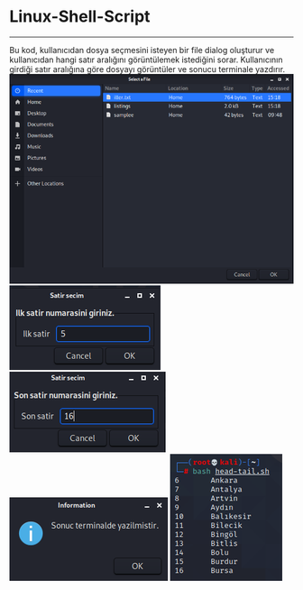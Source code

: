 # Linux-Shell-Script
---
Bu kod, kullanıcıdan dosya seçmesini isteyen bir file dialog oluşturur ve kullanıcıdan hangi satır aralığını görüntülemek istediğini sorar. Kullanıcının girdiği satır aralığına göre dosyayı görüntüler ve sonucu terminale yazdırır.
![](https://github.com/edadural/Linux-Shell-Script/blob/main/img/1.png)
![](https://github.com/edadural/Linux-Shell-Script/blob/main/img//2.png)
![](https://github.com/edadural/Linux-Shell-Script/blob/main/img/3.png)
![](https://github.com/edadural/Linux-Shell-Script/blob/main/img/4.png)
![](https://github.com/edadural/Linux-Shell-Script/blob/main/img/5.png)
